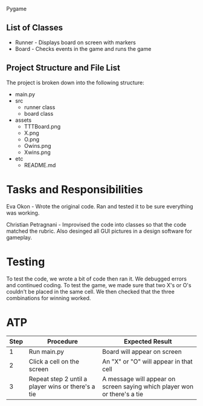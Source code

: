 Pygame

## List of Classes
* Runner - Displays board on screen with markers
* Board - Checks events in the game and runs the game

## Project Structure and File List
The project is broken down into the following structure:
  * main.py
  * src
    * runner class
    * board class
  * assets
    * TTTBoard.png
    * X.png
    * O.png
    * Owins.png
    * Xwins.png
  * etc
    * README.md

# Tasks and Responsibilities
Eva Okon - Wrote the original code. Ran and tested it to be sure everything was working.

Christian Petragnani - Improvised the code into classes so that the code matched the rubric. Also desinged all GUI pictures in a design software for gameplay.

# Testing
To test the code, we wrote a bit of code then ran it. We debugged errors and continued coding. To test the game, we made sure that two X's or O's couldn't be placed in the same cell. We then checked that the three combinations for winning worked.

# ATP
Step | Procedure | Expected Result
--- | --- | ---
1 | Run main.py | Board will appear on screen
2 | Click a cell on the screen | An "X" or "O" will appear in that cell
3 | Repeat step 2 until a player wins or there's a tie | A message will appear on screen saying which player won or there's a tie